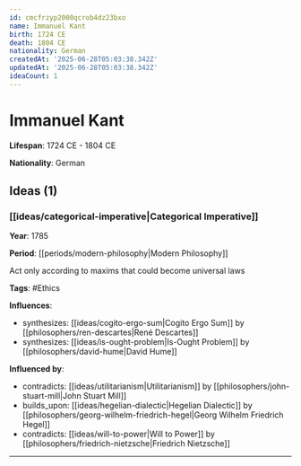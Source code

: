```yaml
---
id: cmcfrzyp2000qcrob4dz23bxo
name: Immanuel Kant
birth: 1724 CE
death: 1804 CE
nationality: German
createdAt: '2025-06-28T05:03:38.342Z'
updatedAt: '2025-06-28T05:03:38.342Z'
ideaCount: 1
---
```

# Immanuel Kant

**Lifespan**: 1724 CE - 1804 CE

**Nationality**: German

## Ideas (1)

### [[ideas/categorical-imperative|Categorical Imperative]]

**Year**: 1785

**Period**: [[periods/modern-philosophy|Modern Philosophy]]

Act only according to maxims that could become universal laws

**Tags**: #Ethics

**Influences**:
- synthesizes: [[ideas/cogito-ergo-sum|Cogito Ergo Sum]] by [[philosophers/ren-descartes|René Descartes]]
- synthesizes: [[ideas/is-ought-problem|Is-Ought Problem]] by [[philosophers/david-hume|David Hume]]

**Influenced by**:
- contradicts: [[ideas/utilitarianism|Utilitarianism]] by [[philosophers/john-stuart-mill|John Stuart Mill]]
- builds_upon: [[ideas/hegelian-dialectic|Hegelian Dialectic]] by [[philosophers/georg-wilhelm-friedrich-hegel|Georg Wilhelm Friedrich Hegel]]
- contradicts: [[ideas/will-to-power|Will to Power]] by [[philosophers/friedrich-nietzsche|Friedrich Nietzsche]]

---


